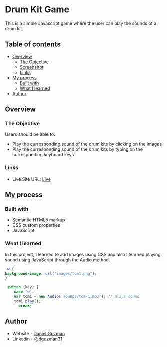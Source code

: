 # Drum Kit Game

This is a simple Javascript game where the user can play the sounds of a drum kit. 

## Table of contents

- [Overview](#overview)
  - [The Objective](#the-challenge)
  - [Screenshot](#screenshot)
  - [Links](#links)
- [My process](#my-process)
  - [Built with](#built-with)
  - [What I learned](#what-i-learned)
- [Author](#author)


## Overview

### The Objective

Users should be able to:

- Play the curresponding sound of the drum kits by clicking on the images
- Play the curresponding sound of the drum kits by typing on the curresponding keyboard keys


### Links

- Live Site URL: [Live](https://dannyguzman31.github.io/Sign-up-Form/)

## My process

### Built with

- Semantic HTML5 markup
- CSS custom properties
- JavaScript


### What I learned

In this project, I learned to add images using CSS and also I learned playing sound using JavaScript through the Audio method.

```css
.w {
background-image: url("images/tom1.png");
}
```
```js
 switch (key) {
    case "w":
    var tom1 = new Audio('sounds/tom-1.mp3'); // plays sound
    tom1.play();
      break;
```

## Author

- Website - [Daniel Guzman](https://guzdeveloper.com)
- Linkedin - [@dguzman31](https://www.linkedin.com/in/dguzman31/)
